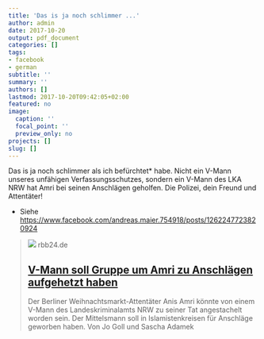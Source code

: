 ```yaml
---
title: 'Das is ja noch schlimmer ...'
author: admin
date: 2017-10-20
output: pdf_document
categories: []
tags:
- facebook
- german
subtitle: ''
summary: ''
authors: []
lastmod: 2017-10-20T09:42:05+02:00
featured: no
image:
  caption: ''
  focal_point: ''
  preview_only: no
projects: []
slug: []
---
```

Das is ja noch schlimmer als ich befürchtet* habe. Nicht ein V-Mann unseres unfähigen Verfassungsschutzes, sondern ein V-Mann des LKA NRW hat Amri bei seinen Anschlägen geholfen. Die Polizei, dein Freund und Attentäter!

* Siehe https://www.facebook.com/andreas.maier.754918/posts/1262247723820924
> [![](https://www.rbb24.de/content/dam/rbb/rbb/rbb24/2017/2017_10/dpa-Account/Anschlag-neu.jpg.jpg/size=708x398.jpg)](https://www.rbb24.de/politik/beitrag/2017/10/amri-von-v-mann-angestachelt-anschlag-berlin-breitscheidplatz.html)
> rbb24.de
> ## [V-Mann soll Gruppe um Amri zu Anschlägen aufgehetzt haben](https://www.rbb24.de/politik/beitrag/2017/10/amri-von-v-mann-angestachelt-anschlag-berlin-breitscheidplatz.html)
>
>Der Berliner Weihnachtsmarkt-Attentäter Anis Amri könnte von einem V-Mann des Landeskriminalamts NRW zu seiner Tat angestachelt worden sein. Der Mittelsmann soll in Islamistenkreisen für Anschläge geworben haben. Von Jo Goll und Sascha Adamek

